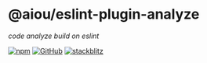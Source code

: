 # @aiou/eslint-plugin-analyze
*code analyze build on eslint*

[![npm](https://img.shields.io/npm/v/@aiou/eslint-plugin-analyze)](https://github.com/JiangWeixian/eslint-config/tree/master/packages/analyze) [![GitHub](https://img.shields.io/npm/l/@aiou/eslint-plugin-analyze)](https://github.com/JiangWeixian/eslint-config/tree/master/packages/analyze) [![stackblitz](https://img.shields.io/badge/%E2%9A%A1%EF%B8%8Fstackblitz-online-blue)](https://stackblitz.com/github/JiangWeixian/eslint-config/tree/master/packages/analyze)

